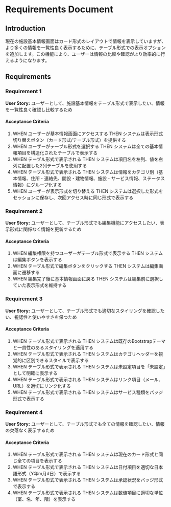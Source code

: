 # Requirements Document

## Introduction

現在の施設基本情報画面はカード形式のレイアウトで情報を表示していますが、より多くの情報を一覧性良く表示するために、テーブル形式での表示オプションを追加します。この機能により、ユーザーは情報の比較や確認がより効率的に行えるようになります。

## Requirements

### Requirement 1

**User Story:** ユーザーとして、施設基本情報をテーブル形式で表示したい、情報を一覧性良く確認し比較するため

#### Acceptance Criteria

1. WHEN ユーザーが基本情報画面にアクセスする THEN システムは表示形式切り替えボタン（カード形式/テーブル形式）を提供する
2. WHEN ユーザーがテーブル形式を選択する THEN システムは全ての基本情報項目を構造化されたテーブルで表示する
3. WHEN テーブル形式で表示される THEN システムは項目名を左列、値を右列に配置した2列テーブルを使用する
4. WHEN テーブル形式で表示される THEN システムは情報をカテゴリ別（基本情報、住所・連絡先、開設・建物情報、施設・サービス情報、ステータス情報）にグループ化する
5. WHEN ユーザーが表示形式を切り替える THEN システムは選択した形式をセッションに保存し、次回アクセス時に同じ形式で表示する

### Requirement 2

**User Story:** ユーザーとして、テーブル形式でも編集機能にアクセスしたい、表示形式に関係なく情報を更新するため

#### Acceptance Criteria

1. WHEN 編集権限を持つユーザーがテーブル形式で表示する THEN システムは編集ボタンを表示する
2. WHEN テーブル形式で編集ボタンをクリックする THEN システムは編集画面に遷移する
3. WHEN 編集完了後に基本情報画面に戻る THEN システムは編集前に選択していた表示形式を維持する

### Requirement 3

**User Story:** ユーザーとして、テーブル形式でも適切なスタイリングを確認したい、視認性と使いやすさを保つため

#### Acceptance Criteria

1. WHEN テーブル形式で表示される THEN システムは既存のBootstrapテーマと一貫性のあるスタイリングを適用する
2. WHEN テーブル形式で表示される THEN システムはカテゴリヘッダーを視覚的に区別できるスタイルで表示する
3. WHEN テーブル形式で表示される THEN システムは未設定項目を「未設定」として明確に表示する
4. WHEN テーブル形式で表示される THEN システムはリンク項目（メール、URL）を適切にリンク化する
5. WHEN テーブル形式で表示される THEN システムはサービス種類をバッジ形式で表示する

### Requirement 4

**User Story:** ユーザーとして、テーブル形式でも全ての情報を確認したい、情報の欠落なく表示するため

#### Acceptance Criteria

1. WHEN テーブル形式で表示される THEN システムは現在のカード形式と同じ全ての項目を表示する
2. WHEN テーブル形式で表示される THEN システムは日付項目を適切な日本語形式（Y年m月d日）で表示する
3. WHEN テーブル形式で表示される THEN システムは承認状況をバッジ形式で表示する
4. WHEN テーブル形式で表示される THEN システムは数値項目に適切な単位（室、名、年、階）を表示する